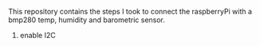 
This repository contains the steps I took to connect the raspberryPi with a bmp280 temp, humidity and barometric sensor. 

1. enable I2C

